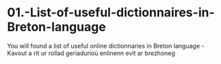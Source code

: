 # 01.-List-of-useful-dictionnaires-in-Breton-language
You will found a list of useful online dictionnaries in Breton language - Kavout a rit ur rollad geriadurioù enlinenn evit ar brezhoneg
